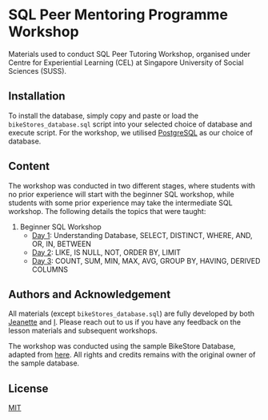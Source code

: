 # SQL Peer Mentoring Programme Workshop
Materials used to conduct SQL Peer Tutoring Workshop, organised under Centre for Experiential Learning (CEL) at Singapore University of Social Sciences (SUSS).

## Installation
To install the database, simply copy and paste or load the `bikeStores_database.sql` script into your selected choice
of database and execute script. For the workshop, we utilised [PostgreSQL](https://www.postgresql.org) as our choice of database.

## Content
The workshop was conducted in two different stages, where students with no prior experience will start with the beginner SQL workshop, while students with some prior experience may take the intermediate SQL workshop. The following details the topics that were taught:

1. Beginner SQL Workshop
    - [Day 1](https://github.com/wtlow003/sql-peer-tutor-workshop/blob/main/SQL%20Beginner%20Workshop/sql_beginner_day1.pdf): Understanding Database, SELECT, DISTINCT, WHERE, AND, OR, IN, BETWEEN
    - [Day 2](https://github.com/wtlow003/sql-peer-tutor-workshop/blob/main/SQL%20Beginner%20Workshop/sql_beginner_day2.pdf): LIKE, IS NULL, NOT, ORDER BY, LIMIT
    - [Day 3](https://github.com/wtlow003/sql-peer-tutor-workshop/blob/main/SQL%20Beginner%20Workshop/sql_beginner_day3.pdf): COUNT, SUM, MIN, MAX, AVG, GROUP BY, HAVING, DERIVED COLUMNS


## Authors and Acknowledgement
All materials (except `bikeStores_database.sql`) are fully developed by both [Jeanette](https://www.linkedin.com/in/jeanette-koh-872b64192/) and [I](https://www.linkedin.com/in/weitecklow/). Please reach out to us if you have any feedback on the lesson materials and subsequent workshops.

The workshop was conducted using the sample BikeStore Database, adapted from [here](https://www.sqlservertutorial.net/sql-server-sample-database/). All rights and credits remains with the original owner of the sample database.


## License
[MIT](https://github.com/wtlow003/sql-peer-tutor-workshop/blob/main/LICENSE)
